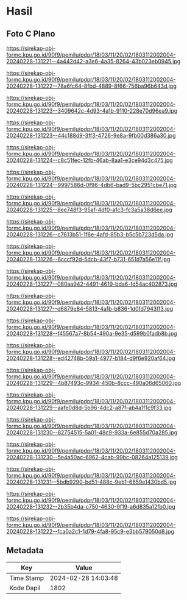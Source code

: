 # Hasil

## Foto C Plano

https://sirekap-obj-formc.kpu.go.id/90f9/pemilu/pdpr/18/03/11/20/02/1803112002004-20240228-131221--4a442d42-a3e6-4a35-8264-43b023eb0945.jpg

https://sirekap-obj-formc.kpu.go.id/90f9/pemilu/pdpr/18/03/11/20/02/1803112002004-20240228-131222--78a6fc64-8fbd-4889-8f66-756ba96b643d.jpg

https://sirekap-obj-formc.kpu.go.id/90f9/pemilu/pdpr/18/03/11/20/02/1803112002004-20240228-131223--3409642c-4d93-4a1b-9110-228e70d96ea9.jpg

https://sirekap-obj-formc.kpu.go.id/90f9/pemilu/pdpr/18/03/11/20/02/1803112002004-20240228-131223--44c188d9-3ff3-4726-9e8a-9fb00d386a30.jpg

https://sirekap-obj-formc.kpu.go.id/90f9/pemilu/pdpr/18/03/11/20/02/1803112002004-20240228-131224--c8c51fec-12fb-46ab-8aa1-e3ce94d3c475.jpg

https://sirekap-obj-formc.kpu.go.id/90f9/pemilu/pdpr/18/03/11/20/02/1803112002004-20240228-131224--9997586d-0f96-4db6-bad9-5bc2951cbe71.jpg

https://sirekap-obj-formc.kpu.go.id/90f9/pemilu/pdpr/18/03/11/20/02/1803112002004-20240228-131225--8ee748f3-95af-4df0-a1c3-fc3a5a38d6ee.jpg

https://sirekap-obj-formc.kpu.go.id/90f9/pemilu/pdpr/18/03/11/20/02/1803112002004-20240228-131226--c7613b51-1f6e-4afd-85b3-b5c5b723d5da.jpg

https://sirekap-obj-formc.kpu.go.id/90f9/pemilu/pdpr/18/03/11/20/02/1803112002004-20240228-131226--6cccf92d-5dcb-43f7-b731-651d7a56e11f.jpg

https://sirekap-obj-formc.kpu.go.id/90f9/pemilu/pdpr/18/03/11/20/02/1803112002004-20240228-131227--080aa942-4491-4619-bda6-fd54ac402873.jpg

https://sirekap-obj-formc.kpu.go.id/90f9/pemilu/pdpr/18/03/11/20/02/1803112002004-20240228-131227--d6879e84-5813-4a1b-b836-1d0fd7943ff3.jpg

https://sirekap-obj-formc.kpu.go.id/90f9/pemilu/pdpr/18/03/11/20/02/1803112002004-20240228-131228--f45567a7-8b54-490a-9e35-d599b0fadb8b.jpg

https://sirekap-obj-formc.kpu.go.id/90f9/pemilu/pdpr/18/03/11/20/02/1803112002004-20240228-131228--ed42748b-59a1-4977-b184-d9f6e920af64.jpg

https://sirekap-obj-formc.kpu.go.id/90f9/pemilu/pdpr/18/03/11/20/02/1803112002004-20240228-131229--4b87493c-9934-450b-8ccc-490a06d65060.jpg

https://sirekap-obj-formc.kpu.go.id/90f9/pemilu/pdpr/18/03/11/20/02/1803112002004-20240228-131229--aafe0d8d-5b96-4dc2-a87f-ab4a1f1c9f33.jpg

https://sirekap-obj-formc.kpu.go.id/90f9/pemilu/pdpr/18/03/11/20/02/1803112002004-20240228-131230--82754515-5a01-48c9-933a-6e855d70a285.jpg

https://sirekap-obj-formc.kpu.go.id/90f9/pemilu/pdpr/18/03/11/20/02/1803112002004-20240228-131230--5e4a50ac-6962-4cab-99bc-08264a125139.jpg

https://sirekap-obj-formc.kpu.go.id/90f9/pemilu/pdpr/18/03/11/20/02/1803112002004-20240228-131231--5bdb9290-bd51-488c-9eb1-6659e1430bd5.jpg

https://sirekap-obj-formc.kpu.go.id/90f9/pemilu/pdpr/18/03/11/20/02/1803112002004-20240228-131232--2b35b4da-c750-4630-9f19-a6d835a12fb0.jpg

https://sirekap-obj-formc.kpu.go.id/90f9/pemilu/pdpr/18/03/11/20/02/1803112002004-20240228-131222--fca0a2c1-1d79-4fa8-95c9-e3bb579050d8.jpg


## Metadata

| Key        | Value               |
| ---------- | ------------------- |
| Time Stamp | 2024-02-28 14:03:48 |
| Kode Dapil | 1802                |



